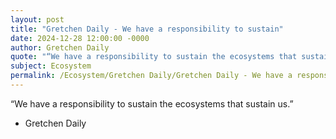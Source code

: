 ```yaml
---
layout: post
title: "Gretchen Daily - We have a responsibility to sustain"
date: 2024-12-28 12:00:00 -0000
author: Gretchen Daily
quote: "“We have a responsibility to sustain the ecosystems that sustain us.”"
subject: Ecosystem
permalink: /Ecosystem/Gretchen Daily/Gretchen Daily - We have a responsibility to sustain
---
```


“We have a responsibility to sustain the ecosystems that sustain us.”

- Gretchen Daily
